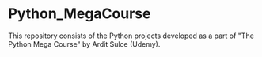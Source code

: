 # Python_MegaCourse
This repository consists of the Python projects developed as a part of "The Python Mega Course" by Ardit Sulce (Udemy).
